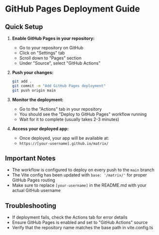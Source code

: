 # GitHub Pages Deployment Guide

## Quick Setup

1. **Enable GitHub Pages in your repository:**

    - Go to your repository on GitHub
    - Click on "Settings" tab
    - Scroll down to "Pages" section
    - Under "Source", select "GitHub Actions"

2. **Push your changes:**

    ```bash
    git add .
    git commit -m "Add GitHub Pages deployment"
    git push origin main
    ```

3. **Monitor the deployment:**

    - Go to the "Actions" tab in your repository
    - You should see the "Deploy to GitHub Pages" workflow running
    - Wait for it to complete (usually takes 2-3 minutes)

4. **Access your deployed app:**
    - Once deployed, your app will be available at:
    - `https://[your-username].github.io/matrix/`

## Important Notes

-   The workflow is configured to deploy on every push to the `main` branch
-   The Vite config has been updated with `base: '/matrix/'` for proper GitHub Pages routing
-   Make sure to replace `[your-username]` in the README.md with your actual GitHub username

## Troubleshooting

-   If deployment fails, check the Actions tab for error details
-   Ensure GitHub Pages is enabled and set to "GitHub Actions" source
-   Verify that the repository name matches the base path in vite.config.ts
